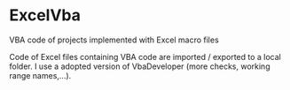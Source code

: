 # ExcelVba
VBA code of projects implemented with Excel macro files

Code of Excel files containing VBA code are imported / exported to a local folder.
I use a adopted version of VbaDeveloper (more checks, working range names,...).


